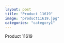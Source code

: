 ```yaml
---
layout: post
title: "Product 11619"
image: "product11619.jpg"
categories: "category1"
---
```

Product 11619
